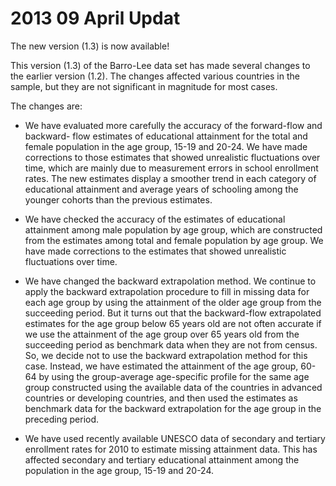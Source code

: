 # 2013 09 April Updat
<p>The new version (1.3) is now available!</p>
<p>This version (1.3) of the Barro-Lee data set has made several changes to the earlier version (1.2). The changes affected various countries in the sample, but they are not significant in magnitude for most cases.</p>
<p>The changes are:</p>
<ul>
<li>
<p>We have evaluated more carefully the accuracy of the forward-flow and backward- flow estimates of educational attainment for the total and female population in the age group, 15-19 and 20-24. We have made corrections to those estimates that showed unrealistic fluctuations over time, which are mainly due to measurement errors in school enrollment rates. The new estimates display a smoother trend in each category of educational attainment and average years of schooling among the younger cohorts than the previous estimates.</p>
</li>
<li>
<p>We have checked the accuracy of the estimates of educational attainment among male population by age group, which are constructed from the estimates among total and female population by age group. We have made corrections to the estimates that showed unrealistic fluctuations over time.</p>
</li>
<li>
<p>We have changed the backward extrapolation method. We continue to apply the backward extrapolation procedure to fill in missing data for each age group by using the attainment of the older age group from the succeeding period. But it turns out that the backward-flow extrapolated estimates for the age group below 65 years old are not often accurate if we use the attainment of the age group over 65 years old from the succeeding period as benchmark data when they are not from census. So, we decide not to use the backward extrapolation method for this case. Instead, we have estimated the attainment of the age group, 60-64 by using the group-average age-specific profile for the same age group constructed using the available data of the countries in advanced countries or developing countries, and then used the estimates as benchmark data for the backward extrapolation for the age group in the preceding period.</p>
</li>
<li>
<p>We have used recently available UNESCO data of secondary and tertiary enrollment rates for 2010 to estimate missing attainment data. This has affected secondary and tertiary educational attainment among the population in the age group, 15-19 and 20-24.</p>
</li>
</ul>

